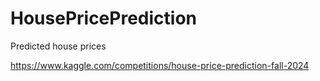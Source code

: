 # HousePricePrediction
Predicted house prices

https://www.kaggle.com/competitions/house-price-prediction-fall-2024
